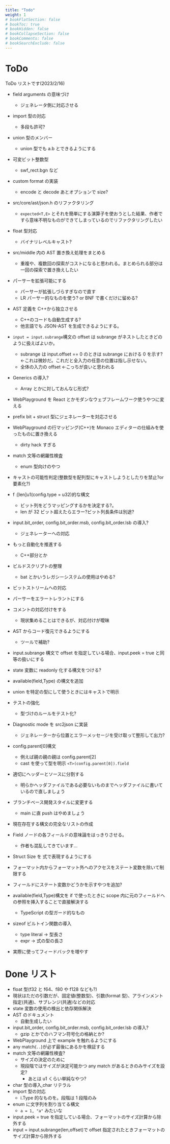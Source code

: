 ```yaml
---
title: "Todo"
weight: 1
# bookFlatSection: false
# bookToc: true
# bookHidden: false
# bookCollapseSection: false
# bookComments: false
# bookSearchExclude: false
---
```


# ToDo

ToDo リストです(2023/2/16)

- field arguments の意味づけ
  - ジェネレータ側に対応させる
- import 型の対応
  - 多段も許可?
- union 型のメンバー
  - union 型でも a.b とできるようにする
- 可変ビット整数型
  - swf_rect.bgn など
- custom format の実装
  - encode と decode あとオプションで size?
- src/core/ast/json.h のリファクタリング
  - `expected<T,E>` とそれを簡単にする演算子を使おうとした結果、作者ですら意味不明なものができてしまっているのでリファクタリングしたい
- float 型対応
  - バイナリレベルキャスト?
- src/middle 内の AST 置き換え処理をまとめる
  - 重複や、複数回の探索がコストになると思われる。まとめられる部分は一回の探索で置き換えしたい
- パーサーを拡張可能にする
  - パーサーが拡張しづらすぎなので直す
  - LR パーサー的なものを使う? or BNF で書くだけに留める?
- AST 定義を C++から独立させる

  - C++のコードも自動生成する?
  - 他言語でも JSON-AST を生成できるようにする。

- `input = input.subrange`構文の offset は subrange がネストしたときどのように扱えばよいか。
  - subrange は input.offset == 0 のときは subrange における 0 を示す? <-これは微妙だ。これだと全入力の任意の位置は指し示せない。
  - 全体の入力の offset <-こっちが良いと思われる
- Generics の導入?
  - Array とかに対しておんなじ形式?
- WebPlayground を React とかモダンなウェブフレームワーク使うやつに変える
- prefix bit + struct 型にジェネレーターを対応させる
- WebPlayground の行マッピング(C++)を Monaco エディターの仕組みを使ったものに置き換える
  - dirty hack すぎる
- match 文等の網羅性検査

  - enum 型向けのやつ

- キャストの可能性判定(整数型を配列型にキャストしようとしたりを禁止?or 要素化?)
- f :[len]u1(config.type = u32)的な構文

  - ビット列をどうマッピングするかを決定する?。
  - len が 32 ビット超えたらエラー?ビット列長条件は別途?

- input.bit_order, config.bit_order.msb, config.bit_order.lsb の導入?

  - ジェネレーターへの対応

- もっと自動化を推進する
  - C++部分とか
- ビルドスクリプトの整理
  - bat とかいうレガシーシステムの使用はやめる?
- ビットストリームへの対応
- パーサーをエラートレラントにする
- コメントの対応付けをする
  - 現状集めることはできるが、対応付けが曖昧
- AST からコード復元できるようにする

  - ツールで補助?

- input.subrange 構文で offset を指定している場合、input.peek = true と同等の扱いにする
- state 変数に readonly 化する構文をつける?
- available(field,Type) の構文を追加
- union を特定の型にして使うときにはキャストで明示
- テストの強化
  - 型づけのルールをテスト化?
- Diagnostic mode を src2json に実装

  - ジェネレーターから位置とエラーメッセージを受け取って整形して出力?

- config.parent[0]構文

  - 例えば親の親の親は config.parent[2]
  - cast を使って型を明示 `<T>(config.parent[0]).field`

- 適切にヘッダーとソースに分割する

  - 明らかヘッダファイルである必要ないものまでヘッダファイルに書いているので直しましょう

- ブランチベース開発スタイルに変更する

  - main に直 push はやめましょう

- 現在存在する構文の完全なリストの作成
- Field ノードの各フィールドの意味論をはっきりさせる。
  - 作者も混乱してきています...
- Struct Size を 式で表現するようにする
- フォーマット内からフォーマット外へのアクセスをステート変数を除いて制限する
- フィールドにステート変数かどうかを示すやつを追加?
- available(field,Type)構文を if で使ったときに scope 内に元のフィールドへの参照を挿入することで直接解決する
  - TypeScript の型ガード的なもの
- sizeof ビルトイン関数の導入
  - type literal -> 型長さ
  - expr -> 式の型の長さ
- 実際に使ってフィードバックを増やす

# Done リスト

- float 型(f32 と f64、f80 や f128 なども?)
- 現状はただの引数だが、固定値(整数型)、引数(format 型)、アラインメント指定(共通)、サブレンジ(共通)などの対応
- state 変数の使用の検出と依存関係解決
- AST のドキュメント
  - 自動生成したい
- input.bit_order, config.bit_order.msb, config.bit_order.lsb の導入?
  - gzip とかでのハフマン符号化の格納とか?
- WebPlayground 上で example を触れるようにする
- any match(`..`)が必ず最後にあるかを検証する
- match 文等の網羅性検査?
  - サイズの決定のために
  - 現段階ではサイズが決定可能かつ any match があるときのみサイズを設定?
    - あとは u1 くらい単純なやつ?
- char 型の導入,char リテラル
- import 型の対応
  - i.Type 的なものを。段階は 1 段階のみ
- enum に文字列を割り当てる構文
  - `a = 1, "a"` みたいな
- input.peek = true を指定している場合、フォーマットのサイズ計算から除外する
- input = input.subrange(len,offset)で offset 指定されたときフォーマットのサイズ計算から除外する
